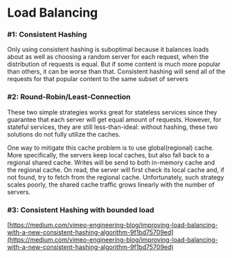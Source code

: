 # Load Balancing

### \#1: Consistent Hashing

Only using consistent hashing is suboptimal because it balances loads about as well as choosing a random server for each request, when the distribution of requests is equal. But if some content is much more popular than others, it can be worse than that. Consistent hashing will send all of the requests for that popular content to the same subset of servers

### \#2: Round-Robin/Least-Connection

These two simple strategies works great for stateless services since they guarantee that each server will get equal amount of requests. However, for stateful services, they are still less-than-ideal: without hashing, these two solutions do not fully utilize the caches. 

One way to mitigate this cache problem is to use global\(regional\) cache. More specifically, the servers keep local caches, but also fall back to a regional shared cache. Writes will be send to both in-memory cache and the regional cache. On read, the server will first check its local cache and, if not found, try to fetch from the regional cache. Unfortunately, such strategy scales poorly, the shared cache traffic grows linearly with the number of servers. 

### \#3: Consistent Hashing with bounded load

[https://medium.com/vimeo-engineering-blog/improving-load-balancing-with-a-new-consistent-hashing-algorithm-9f1bd75709ed](https://medium.com/vimeo-engineering-blog/improving-load-balancing-with-a-new-consistent-hashing-algorithm-9f1bd75709ed) 

